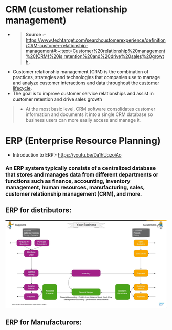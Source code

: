 # CRM (customer relationship management)

- > **Source** :- <https://www.techtarget.com/searchcustomerexperience/definition/CRM-customer-relationship-management#:~:text=Customer%20relationship%20management%20(CRM)%20is,retention%20and%20drive%20sales%20growth>.
- Customer relationship management (CRM) is the combination of practices, strategies and technologies that companies use to manage and analyze customer interactions and data throughout the <a href="">customer lifecycle</a>.
- The goal is to improve customer service relationships and assist in customer retention and drive sales growth

> - At the most basic level, CRM software consolidates customer information and documents it into a single CRM database so business users can more easily access and manage it.
>
# ERP (Enterprise Resource Planning)

- Introduction to ERP:- https://youtu.be/Da1hUqzoiAo
### An ERP system typically consists of a centralized database that stores and manages data from different departments or functions such as finance, accounting, inventory management, human resources, manufacturing, sales, customer relationship management (CRM), and more.

## ERP for distributors:
<img src="./Sources/distributed_business_erp.jpg" width="900px"/>

## ERP for Manufacturors:

